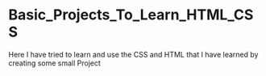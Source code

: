# Basic_Projects_To_Learn_HTML_CSS
Here I have tried to learn and use the CSS and HTML that I have learned by creating some small Project
